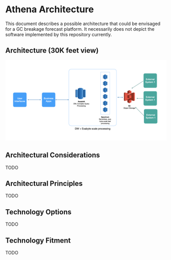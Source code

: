 # Athena Architecture

This document describes a possible architecture that could be envisaged for a GC breakage forecast platform. It necessarily
does not depict the software implemented by this repository currently. 

## Architecture (30K feet view)

<img src="assets/athena-architecture.png" width="1280px" alt="Athena Swagger UI" />


## Architectural Considerations
TODO

## Architectural Principles
TODO

## Technology Options
TODO

## Technology Fitment
TODO